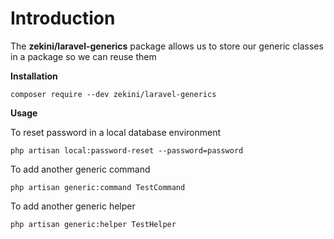 
# Introduction

  

The **zekini/laravel-generics** package allows us to store our generic classes in a package so we can reuse them

  

**Installation**

    composer require --dev zekini/laravel-generics



**Usage**

To reset password in a local database environment


    php artisan local:password-reset --password=password


To add another generic command

    php artisan generic:command TestCommand

To add another generic helper

    php artisan generic:helper TestHelper

